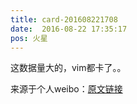 ```yaml
---
title: card-201608221708
date:  2016-08-22 17:35:17
pos: 火星
---
```

这数据量大的，vim都卡了。。 

来源于个人weibo：[原文链接](https://m.weibo.cn/status/E4KGvr9NV?mblogid=E4KGvr9NV)
